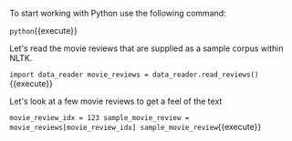To start working with Python use the following command:

`python`{{execute}}

Let's read the movie reviews that are supplied as a sample corpus within NLTK.

`import data_reader
movie_reviews = data_reader.read_reviews()`{{execute}}

Let's look at a few movie reviews to get a feel of the text

`movie_review_idx = 123
sample_movie_review = movie_reviews[movie_review_idx]
sample_movie_review`{{execute}}
